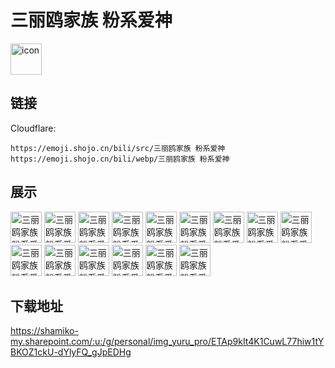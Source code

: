 # 三丽鸥家族 粉系爱神
<img src="https://emoji.shojo.cn/bili/src/三丽鸥家族 粉系爱神/icon.png" width="50" height="50" alt="icon">

## 链接
Cloudflare:
```
https://emoji.shojo.cn/bili/src/三丽鸥家族 粉系爱神
https://emoji.shojo.cn/bili/webp/三丽鸥家族 粉系爱神
```
## 展示
<img src="https://emoji.shojo.cn/bili/src/三丽鸥家族 粉系爱神/三丽鸥家族 粉系爱神-发射爱心.png" width="50" height="50" alt="三丽鸥家族 粉系爱神-发射爱心">
<img src="https://emoji.shojo.cn/bili/src/三丽鸥家族 粉系爱神/三丽鸥家族 粉系爱神-害羞.png" width="50" height="50" alt="三丽鸥家族 粉系爱神-害羞">
<img src="https://emoji.shojo.cn/bili/src/三丽鸥家族 粉系爱神/三丽鸥家族 粉系爱神-求抱抱.png" width="50" height="50" alt="三丽鸥家族 粉系爱神-求抱抱">
<img src="https://emoji.shojo.cn/bili/src/三丽鸥家族 粉系爱神/三丽鸥家族 粉系爱神-小可爱.png" width="50" height="50" alt="三丽鸥家族 粉系爱神-小可爱">
<img src="https://emoji.shojo.cn/bili/src/三丽鸥家族 粉系爱神/三丽鸥家族 粉系爱神-心动.png" width="50" height="50" alt="三丽鸥家族 粉系爱神-心动">
<img src="https://emoji.shojo.cn/bili/src/三丽鸥家族 粉系爱神/三丽鸥家族 粉系爱神-收情书.png" width="50" height="50" alt="三丽鸥家族 粉系爱神-收情书">
<img src="https://emoji.shojo.cn/bili/src/三丽鸥家族 粉系爱神/三丽鸥家族 粉系爱神-爱你呦.png" width="50" height="50" alt="三丽鸥家族 粉系爱神-爱你呦">
<img src="https://emoji.shojo.cn/bili/src/三丽鸥家族 粉系爱神/三丽鸥家族 粉系爱神-爱神美乐蒂.png" width="50" height="50" alt="三丽鸥家族 粉系爱神-爱神美乐蒂">
<img src="https://emoji.shojo.cn/bili/src/三丽鸥家族 粉系爱神/三丽鸥家族 粉系爱神-爱神酷洛米.png" width="50" height="50" alt="三丽鸥家族 粉系爱神-爱神酷洛米">
<img src="https://emoji.shojo.cn/bili/src/三丽鸥家族 粉系爱神/三丽鸥家族 粉系爱神-爱神帕恰狗.png" width="50" height="50" alt="三丽鸥家族 粉系爱神-爱神帕恰狗">
<img src="https://emoji.shojo.cn/bili/src/三丽鸥家族 粉系爱神/三丽鸥家族 粉系爱神-深情.png" width="50" height="50" alt="三丽鸥家族 粉系爱神-深情">
<img src="https://emoji.shojo.cn/bili/src/三丽鸥家族 粉系爱神/三丽鸥家族 粉系爱神-贴贴捏.png" width="50" height="50" alt="三丽鸥家族 粉系爱神-贴贴捏">
<img src="https://emoji.shojo.cn/bili/src/三丽鸥家族 粉系爱神/三丽鸥家族 粉系爱神-送小心心.png" width="50" height="50" alt="三丽鸥家族 粉系爱神-送小心心">
<img src="https://emoji.shojo.cn/bili/src/三丽鸥家族 粉系爱神/三丽鸥家族 粉系爱神-送情书.png" width="50" height="50" alt="三丽鸥家族 粉系爱神-送情书">
<img src="https://emoji.shojo.cn/bili/src/三丽鸥家族 粉系爱神/三丽鸥家族 粉系爱神-送花.png" width="50" height="50" alt="三丽鸥家族 粉系爱神-送花">

## 下载地址

https://shamiko-my.sharepoint.com/:u:/g/personal/img_yuru_pro/ETAp9kIt4K1CuwL77hiw1tYBKOZ1ckU-dYlyFQ_gJpEDHg